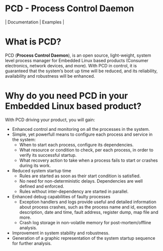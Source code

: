 PCD - Process Control Daemon
============================

| Documentation | Examples |

# What is PCD?
PCD (**Process Control Daemon**), is an open source, light-weight, system level process manager for Embedded Linux based products (Consumer electronics, network devices, and more). With PCD in control, it is guaranteed that the system’s boot up time will be reduced, and its reliability, availability and robustness will be enhanced.

# Why do you need PCD in your Embedded Linux based product?
With PCD driving your product, you will gain:
- Enhanced control and monitoring on all the processes in the system.
- Simple, yet powerfull means to configure each process and service in the system:
	- When to start each process, configure its dependencies.
	- What resource or condition to check, per each process, in order to verify its successful startup.
	- What recovery action to take when a process fails to start or crashes during its work.
- Reduced system startup time
	- Rules are started as soon as their start condition is satisfied.
	- No need for non-deterministic delays. Dependencies are well defined and enforced.
	- Rules without inter-dependency are started in parallel.
- Enhanced debug capabilities of faulty processes
	- Exception handlers and logs provide useful and detailed information about process crashes, such as the process name and id, exception description, date and time, fault address, register dump, map file and more.
	- Crash log storage in non-volatile memory for post-mortem/offline analysis.
- Improvement in system stability and robustness.
- Generation of a graphic representation of the system startup sequence for further analysis.

